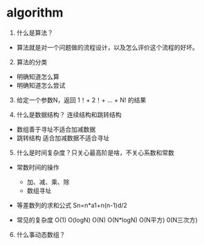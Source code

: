 # algorithm

1. 什么是算法？

- 算法就是对一个问题做的流程设计，以及怎么评价这个流程的好坏。

2. 算法的分类 
- 明确知道怎么算
- 明确知道怎么尝试

3. 给定一个参数N，返回 1！+ 2！+ ... + N! 的结果

4. 什么是数据结构？ 连续结构和跳转结构
- 数组善于寻址不适合加减数据
- 跳转结构 适合加减数据不适合寻址

5. 什么是时间复杂度？只关心最高阶是啥，不关心系数和常数
- 常数时间的操作 
  - 加、减、乘、除
  - 数组寻址

- 等差数列的求和公式 Sn=n*a1+n(n-1)d/2

- 常见的复杂度 O(1) O(logN) O(N) O(N*logN) O(N平方) 0(N三次方)

6. 什么事动态数组？